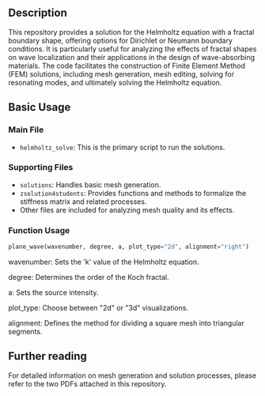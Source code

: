 
## Description

This repository provides a solution for the Helmholtz equation with a fractal boundary shape, offering options for Dirichlet or Neumann boundary conditions. It is particularly useful for analyzing the effects of fractal shapes on wave localization and their applications in the design of wave-absorbing materials. The code facilitates the construction of Finite Element Method (FEM) solutions, including mesh generation, mesh editing, solving for resonating modes, and ultimately solving the Helmholtz equation.

## Basic Usage

### Main File
- `helmholtz_solve`: This is the primary script to run the solutions.

### Supporting Files
- `solutions`: Handles basic mesh generation.
- `zsolution4students`: Provides functions and methods to formalize the stiffness matrix and related processes.
- Other files are included for analyzing mesh quality and its effects.

### Function Usage
```python
plane_wave(wavenumber, degree, a, plot_type="2d", alignment="right")
```
wavenumber: Sets the 'k' value of the Helmholtz equation.

degree: Determines the order of the Koch fractal.

a: Sets the source intensity.

plot_type: Choose between "2d" or "3d" visualizations.

alignment: Defines the method for dividing a square mesh into triangular segments.

## Further reading
For detailed information on mesh generation and solution processes, please refer to the two PDFs attached in this repository.
